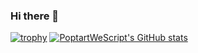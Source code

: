 ### Hi there 👋
[![trophy](https://github-profile-trophy.vercel.app/?username=PoptartWeScript)](https://github.com/ryo-ma/github-profile-trophy)
[![PoptartWeScript's GitHub stats](https://github-readme-stats.vercel.app/api?username=PoptartWeScript)](https://github.com/anuraghazra/github-readme-stats)
<!--
**PoptartWeScript/PoptartWeScript** is a ✨ _special_ ✨ repository because its `README.md` (this file) appears on your GitHub profile.
[![PoptartWeScript's GitHub stats](https://github-readme-stats.vercel.app/api?username=PoptartWeScript)](https://github.com/PoptartWeScript/github-readme-stats)
Here are some ideas to get you started:

- 🔭 I’m currently working on ...
- 🌱 I’m currently learning ...
- 👯 I’m looking to collaborate on ...
- 🤔 I’m looking for help with ...
- 💬 Ask me about ...
- 📫 How to reach me: ...
- 😄 Pronouns: ...
- ⚡ Fun fact: ...
-->
